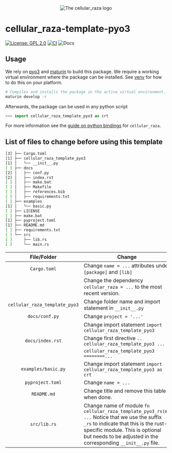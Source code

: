 <div align="center">
    <picture>
        <source media="(prefers-color-scheme: dark)" srcset="https://raw.githubusercontent.com/jonaspleyer/cellular_raza/refs/heads/master/cellular_raza/logos/cellular_raza_dark_mode.svg">
        <source media="(prefers-color-scheme: light)" srcset="https://raw.githubusercontent.com/jonaspleyer/cellular_raza/refs/heads/master/cellular_raza/logos/cellular_raza.svg">
        <img alt="The cellular_raza logo" src="doc/cellular_raza.svg">
    </picture>
</div>

# cellular_raza-template-pyo3
[![License: GPL 2.0](https://img.shields.io/github/license/jonaspleyer/cellular_raza-template-pyo3?style=flat-square)](https://opensource.org/license/gpl-2-0/)
[![CI](https://img.shields.io/github/actions/workflow/status/jonaspleyer/cellular_raza-template-pyo3/CI.yml?label=CI&style=flat-square)](https://github.com/jonaspleyer/cellular_raza-template-pyo3/actions)
![Docs](https://img.shields.io/github/actions/workflow/status/jonaspleyer/cellular_raza-template-pyo3/docs.yml?label=Docs&style=flat-square)


## Usage

We rely on [pyo3](https://pyo3.rs) and [maturin](https://www.maturin.rs/tutorial) to build this
package.
We require a working virtual environment where the package can be installed.
See [venv](https://docs.python.org/3/library/venv.html) for how to do this on your platform.

```bash
# Compiles and installs the package in the active virtual environment.
maturin develop -r
```

Afterwards, the package can be used in any python script

```python
>>> import cellular_raza_template_pyo3 as crt
```

For more information see the [guide on python bindings](https://cellular-raza.com/guides) for
`cellular_raza`.

## List of files to change before using this template

```bash
[3] ├── Cargo.toml
[1] ├── cellular_raza_template_pyo3
[1] │   └── __init__.py
[ ] ├── docs
[2] │   ├── conf.py
[2] │   ├── index.rst
[ ] │   ├── make.bat
[ ] │   ├── Makefile
[ ] │   ├── references.bib
[ ] │   ├── requirements.txt
[ ] ├── examples
[1] │   └── basic.py
[ ] ├── LICENSE
[ ] ├── make.bat
[1] ├── pyproject.toml
[1] ├── README.md
[ ] ├── requirements.txt
[ ] └── src
[ ]     ├── lib.rs
[ ]     └── main.rs
```

| File/Folder | Change |
|:---:| --- |
| `Cargo.toml` | Change `name = ...` attributes under `[package]` and `[lib]` |
|  | Change the dependency `cellular_raza = ...` to the most recent version. |
| `cellular_raza_template_pyo3` | Change folder name and import statement in `__init__.py` |
| `docs/conf.py` | Change `project = '...'` |
| | Change import statement `import cellular_raza_template_pyo3` |
| `docs/index.rst` | Change first directive `.. cellular_raza_template_pyo3 ...` |
| | `cellular_raza_template_pyo3`<br>`========...` |
| `examples/basic.py` | Change import statement `import cellular_raza_template_pyo3 as crt` |
| `pyproject.toml` | Change `name = ...` |
| `README.md` | Change title and remove this table when done. |
| `src/lib.rs` | Change name of module `fn cellular_raza_template_pyo3_rs(m: ...` Notice that we use the suffix `_rs` to indicate that this is the rust-specific module. This is optional but needs to be adjusted in the corresponding `__init__.py` file. |
